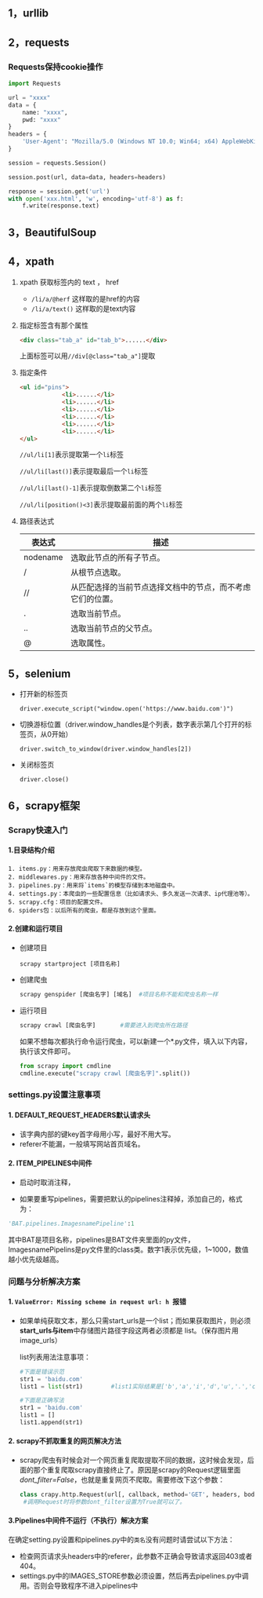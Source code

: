 ## 1，urllib

## 2，requests

### Requests保持cookie操作

```python
import Requests

url = "xxxx"
data = {
    name: "xxxx",
    pwd: "xxxx"
}
headers = {
    'User-Agent': "Mozilla/5.0 (Windows NT 10.0; Win64; x64) AppleWebKit/537.36 (KHTML, like Gecko) Chrome/80.0.3987.132 Safari/537.36"
}

session = requests.Session()

session.post(url, data=data, headers=headers)

response = session.get('url')
with open('xxx.html', 'w', encoding='utf-8') as f:
    f.write(response.text)
```



## 3，BeautifulSoup

## 4，xpath

1. xpath 获取标签内的 text ， href

   - `/li/a/@herf` 这样取的是href的内容
   - `/li/a/text()` 这样取的是text内容
   
2. 指定标签含有那个属性

   ```html
   <div class="tab_a" id="tab_b">......</div>
   ```

   上面标签可以用`//div[@class="tab_a"]`提取

3. 指定条件

   ```html
   <ul id="pins">
               <li>......</li>
               <li>......</li>
               <li>......</li>
               <li>......</li>
               <li>......</li>
               <li>......</li>
   </ul>
   ```

   `//ul/li[1]`表示提取第一个`li`标签

   `//ul/li[last()]`表示提取最后一个`li`标签

   `//ul/li[last()-1]`表示提取倒数第二个`li`标签

   `//ul/li[position()<3]`表示提取最前面的两个`li`标签

4. 路径表达式

   | 表达式   | 描述                                                       |
   | -------- | ---------------------------------------------------------- |
   | nodename | 选取此节点的所有子节点。                                   |
   | /        | 从根节点选取。                                             |
   | //       | 从匹配选择的当前节点选择文档中的节点，而不考虑它们的位置。 |
   | .        | 选取当前节点。                                             |
   | ..       | 选取当前节点的父节点。                                     |
   | @        | 选取属性。                                                 |

## 5，selenium

- 打开新的标签页

  ```
  driver.execute_script("window.open('https://www.baidu.com')")
  ```

- 切换游标位置（driver.window_handles是个列表，数字表示第几个打开的标签页，从0开始）

  ```
  driver.switch_to_window(driver.window_handles[2])
  ```

- 关闭标签页

  ```
  driver.close()
  ```

## 6，scrapy框架

### Scrapy快速入门

#### 1.目录结构介绍

	1. items.py：用来存放爬虫爬取下来数据的模型。
 	2. middlewares.py：用来存放各种中间件的文件。
 	3. pipelines.py：用来将`items`的模型存储到本地磁盘中。
 	4. settings.py：本爬虫的一些配置信息（比如请求头、多久发送一次请求、ip代理池等）。
 	5. scrapy.cfg：项目的配置文件。
 	6. spiders包：以后所有的爬虫，都是存放到这个里面。

#### 2.创建和运行项目

- 创建项目

  ```ptyhon
  scrapy startproject [项目名称]
  ```

- 创建爬虫

  ```python
  scrapy genspider [爬虫名字] [域名]	#项目名称不能和爬虫名称一样
  ```

- 运行项目

  ```python
  scrapy crawl [爬虫名字]		#需要进入到爬虫所在路径
  ```

  如果不想每次都执行命令运行爬虫，可以新建一个*.py文件，填入以下内容，执行该文件即可。

  ```python
  from scrapy import cmdline
  cmdline.execute("scrapy crawl [爬虫名字]".split())
  ```

### settings.py设置注意事项

#### 1. DEFAULT_REQUEST_HEADERS默认请求头

- 该字典内部的键key首字母用小写，最好不用大写。
- referer不能漏，一般填写网站首页域名。

#### 2. ITEM_PIPELINES中间件

- 启动时取消注释，

- 如果要重写pipelines，需要把默认的pipelines注释掉，添加自己的，格式为：

```python
'BAT.pipelines.ImagesnamePipeline':1
```

其中BAT是项目名称，pipelines是BAT文件夹里面的py文件，ImagesnamePipelins是py文件里的class类。数字1表示优先级，1~1000，数值越小优先级越高。

### 问题与分析解决方案

#### 1. `ValueError: Missing scheme in request url: h `报错

- 如果单纯获取文本，那么只需start_urls是一个list；而如果获取图片，则必须**start_urls与item**中存储图片路径字段这两者必须都是 list。（保存图片用image_urls）

  list列表用法注意事项：

  ```python
  #下面是错误示范
  str1 = 'baidu.com'
  list1 = list(str1)		#list1实际结果是['b','a','i','d','u','.','c','o','m']
  
  #下面是正确写法
  str1 = 'baidu.com'
  list1 = []
  list1.append(str1)
  ```

#### 2. scrapy不抓取重复的网页解决方法

- scrapy爬虫有时候会对一个网页重复爬取提取不同的数据，这时候会发现，后面的那个重复爬取scrapy直接终止了。原因是scrapy的Request逻辑里面 *dont_filter=False*，也就是重复网页不爬取。需要修改下这个参数：

  ```python
  class crapy.http.Request(url[, callback, method='GET', headers, body, cookies, meta, encoding='utf-8', priority=0, dont_filter=False, errback, flags, cb_kwargs])
   #调用Request时将参数dont_filter设置为True就可以了。
  ```

#### 3.Pipelines中间件不运行（不执行）解决方案

​	在确定setting.py设置和pipelines.py中的`类名`没有问题时请尝试以下方法：

- 检查网页请求头headers中的referer，此参数不正确会导致请求返回403或者404。
- settings.py中的IMAGES_STORE参数必须设置，然后再去pipelines.py中调用。否则会导致程序不进入pipelines中